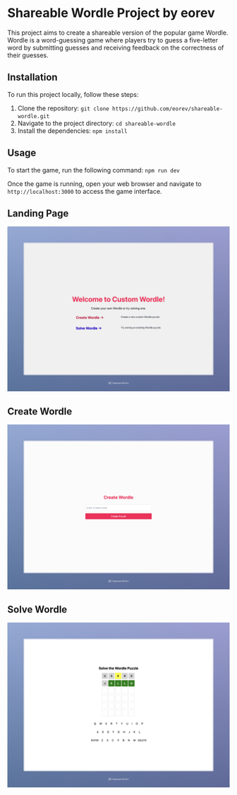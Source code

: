 # Shareable Wordle Project by eorev

This project aims to create a shareable version of the popular game Wordle. Wordle is a word-guessing game where players try to guess a five-letter word by submitting guesses and receiving feedback on the correctness of their guesses.

## Installation

To run this project locally, follow these steps:

1. Clone the repository: `git clone https://github.com/eorev/shareable-wordle.git`
2. Navigate to the project directory: `cd shareable-wordle`
3. Install the dependencies: `npm install`

## Usage

To start the game, run the following command: `npm run dev`

Once the game is running, open your web browser and navigate to `http://localhost:3000` to access the game interface.

## Landing Page

![Landing Page](/screenshots/landing_wordle.jpeg)

## Create Wordle

![Create Wordle](/screenshots/create_wordle.jpeg)

## Solve Wordle

![Solve Wordle](/screenshots/puzzle_wordle.jpeg)

